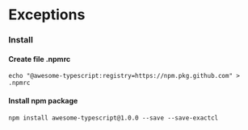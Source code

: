 # Exceptions

### Install

#### Create file .npmrc
```
echo "@awesome-typescript:registry=https://npm.pkg.github.com" > .npmrc
```
#### Install npm package
```
npm install awesome-typescript@1.0.0 --save --save-exactcl
```
